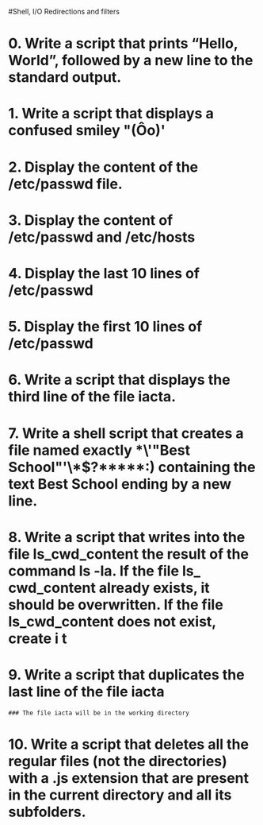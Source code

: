 #Shell, I/O Redirections and filters
# 0. Write a script that prints “Hello, World”, followed by a new line to the standard output.
# 1. Write a script that displays a confused smiley "(Ôo)'
# 2. Display the content of the /etc/passwd file.
# 3. Display the content of /etc/passwd and /etc/hosts
# 4. Display the last 10 lines of /etc/passwd
# 5. Display the first 10 lines of /etc/passwd
# 6. Write a script that displays the third line of the file iacta.
# 7. Write a shell script that creates a file named exactly \*\\'"Best School"\'\\*$\?\*\*\*\*\*:) containing      the text Best School ending by a new line. 
# 8. Write a script that writes into the file ls_cwd_content the result of the command ls -la. If the file ls_     cwd_content already exists, it should be overwritten. If the file ls_cwd_content does not exist, create i     t
# 9. Write a script that duplicates the last line of the file iacta
    ### The file iacta will be in the working directory
# 10. Write a script that deletes all the regular files (not the directories) with a .js extension that are present in the current directory and all its subfolders.
